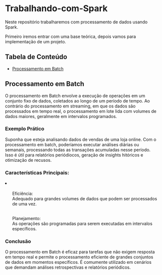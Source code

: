 # Trabalhando-com-Spark
Neste repositório trabalharemos com processamento de dados usando Spark.


Primeiro iremos entrar com uma base teórica, depois vamos para implementação de um projeto.

## Tabela de Conteúdo

- [Processamento em Batch](#processamento-em-batch)

## Processamento em Batch

O processamento em Batch envolve a execução de operações em um conjunto fixo de dados, coletados ao longo de um período de tempo. Ao contrário do processamento em streaming, em que os dados são processados em tempo real, o processamento em lote lida com volumes de dados maiores, geralmente em intervalos programados.

### Exemplo Prático

Suponha que esteja analisando dados de vendas de uma loja online. Com o processamento em batch, poderíamos executar análises diárias ou semanais, processando todas as transações acumuladas nesse período. Isso é útil para relatórios periódiocos, geração de insights hitóricos e otimização de recusos.

### Características Principais:
<li>
<ul><br>Eficiência:</br> Adequado para grandes volumes de dados que podem ser processados de uma vez.</ul>
<ul><br>Planejamento:</br> As operações são programadas para serem executadas em intervalos específicos.</ul>
</li>

### Conclusão

O processamento em Batch é eficaz para tarefas que não exigem resposta em tempo real e permite o processamento eficiente de grandes conjuntos de dados em momentos específicos. É comumente utilizado em cenários que demandam análises retrospectivas e relatórios periódicos.